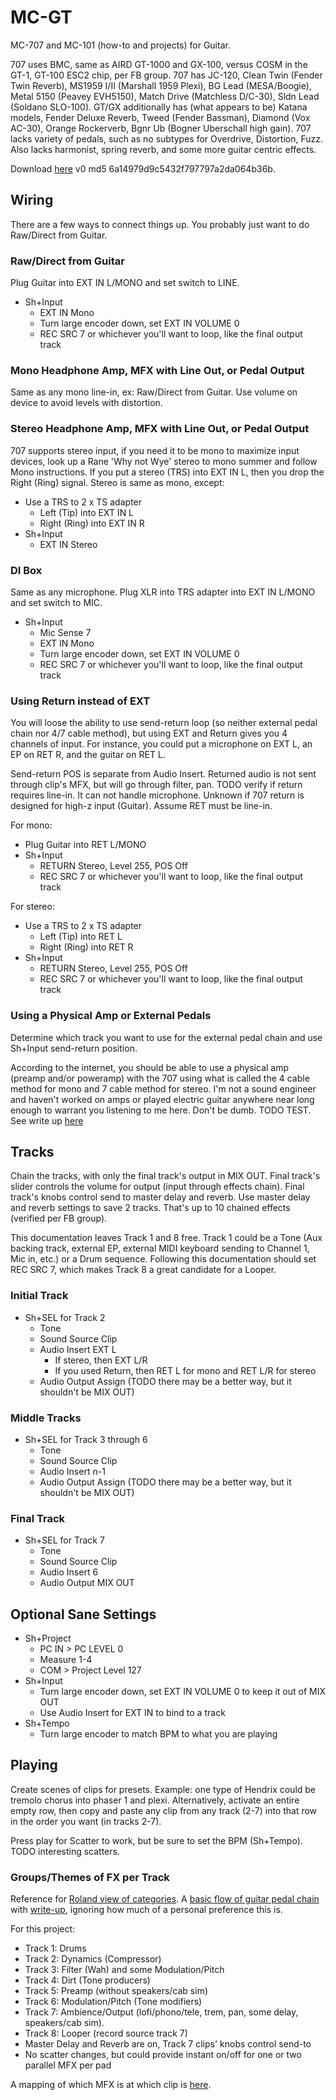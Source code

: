 # MC-GT
MC-707 and MC-101 (how-to and projects) for Guitar.

707 uses BMC, same as AIRD GT-1000 and GX-100, versus COSM in the GT-1, GT-100 
ESC2 chip, per FB group.
707 has JC-120, Clean Twin (Fender Twin Reverb), MS1959 I/II (Marshall 1959 
Plexi), BG Lead (MESA/Boogie), Metal 5150 (Peavey EVH5150), Match Drive 
(Matchless D/C-30), Sldn Lead (Soldano SLO-100).
GT/GX additionally has (what appears to be) Katana models, Fender Deluxe Reverb, 
Tweed (Fender Bassman), Diamond (Vox AC-30), Orange Rockerverb, Bgnr Ub (Bogner 
Uberschall high gain).
707 lacks variety of pedals, such as no subtypes for Overdrive, Distortion, 
Fuzz. Also lacks harmonist, spring reverb, and some more guitar centric effects.

Download [here](https://drive.google.com/file/d/1mEYfxMzKl6clu3RVLRFRe4MgGoXVuBfW/view?usp=sharing) v0 md5 6a14979d9c5432f797797a2da064b36b.

## Wiring
There are a few ways to connect things up.
You probably just want to do Raw/Direct from Guitar.


### Raw/Direct from Guitar
Plug Guitar into EXT IN L/MONO and set switch to LINE.
* Sh+Input
	* EXT IN Mono
	* Turn large encoder down, set EXT IN VOLUME 0
	* REC SRC 7 or whichever you'll want to loop, like the final output track


### Mono Headphone Amp, MFX with Line Out, or Pedal Output
Same as any mono line-in, ex: Raw/Direct from Guitar.
Use volume on device to avoid levels with distortion.


### Stereo Headphone Amp, MFX with Line Out, or Pedal Output
707 supports stereo input, if you need it to be mono to maximize input devices, 
look up a Rane 'Why not Wye' stereo to mono summer and follow Mono instructions.
If you put a stereo (TRS) into EXT IN L, then you drop the Right (Ring) signal.
Stereo is same as mono, except:
* Use a TRS to 2 x TS adapter
	* Left (Tip) into EXT IN L
	* Right (Ring) into EXT IN R
* Sh+Input
	* EXT IN Stereo


### DI Box
Same as any microphone.
Plug XLR into TRS adapter into EXT IN L/MONO and set switch to MIC.
* Sh+Input
	* Mic Sense 7
	* EXT IN Mono
	* Turn large encoder down, set EXT IN VOLUME 0
	* REC SRC 7 or whichever you'll want to loop, like the final output track


### Using Return instead of EXT
You will loose the ability to use send-return loop (so neither external pedal 
chain nor 4/7 cable method), but using EXT and Return gives you 4 channels of 
input. For instance, you could put a microphone on EXT L, an EP on RET R, and 
the guitar on RET L.

Send-return POS is separate from Audio Insert.
Returned audio is not sent through clip's MFX, but will go through filter, pan.
TODO verify if return requires line-in. It can not handle microphone. Unknown if 
707 return is designed for high-z input (Guitar). Assume RET must be line-in.

For mono:
* Plug Guitar into RET L/MONO
* Sh+Input
	* RETURN Stereo, Level 255, POS Off
	* REC SRC 7 or whichever you'll want to loop, like the final output track

For stereo:
* Use a TRS to 2 x TS adapter
	* Left (Tip) into RET L
	* Right (Ring) into RET R
* Sh+Input
	* RETURN Stereo, Level 255, POS Off
	* REC SRC 7 or whichever you'll want to loop, like the final output track


### Using a Physical Amp or External Pedals
Determine which track you want to use for the external pedal chain and use 
Sh+Input send-return position.

According to the internet, you should be able to use a physical amp (preamp 
and/or poweramp) with the 707 using what is called the 4 cable method for mono 
and 7 cable method for stereo.
I'm not a sound engineer and haven't worked on amps or played electric guitar 
anywhere near long enough to warrant you listening to me here. Don't be dumb. 
TODO TEST.
See write up [here](PhysicalAmpCab.md)

## Tracks
Chain the tracks, with only the final track's output in MIX OUT.
Final track's slider controls the volume for output (input through effects chain).
Final track's knobs control send to master delay and reverb.
Use master delay and reverb settings to save 2 tracks.
That's up to 10 chained effects (verified per FB group).

This documentation leaves Track 1 and 8 free.
Track 1 could be a Tone (Aux backing track, external EP, external MIDI keyboard 
sending to Channel 1, Mic in, etc.) or a Drum sequence.
Following this documentation should set REC SRC 7, which makes Track 8 a great 
candidate for a Looper.


### Initial Track
* Sh+SEL for Track 2
	* Tone
	* Sound Source Clip
	* Audio Insert EXT L
		* If stereo, then EXT L/R
		* If you used Return, then RET L for mono and RET L/R for stereo
	* Audio Output Assign (TODO there may be a better way, but it shouldn't be MIX OUT)


### Middle Tracks
* Sh+SEL for Track 3 through 6
	* Tone
	* Sound Source Clip
	* Audio Insert n-1
	* Audio Output Assign (TODO there may be a better way, but it shouldn't be MIX OUT)


### Final Track
* Sh+SEL for Track 7
	* Tone
	* Sound Source Clip
	* Audio Insert 6
	* Audio Output MIX OUT


## Optional Sane Settings
* Sh+Project
	* PC IN > PC LEVEL 0
	* Measure 1-4
	* COM > Project Level 127
* Sh+Input
	* Turn large encoder down, set EXT IN VOLUME 0 to keep it out of MIX OUT
	* Use Audio Insert for EXT IN to bind to a track
* Sh+Tempo
	* Turn large encoder to match BPM to what you are playing


## Playing
Create scenes of clips for presets.
Example: one type of Hendrix could be tremolo chorus into phaser 1 and plexi.
Alternatively, activate an entire empty row, then copy and paste any clip from 
any track (2-7) into that row in the order you want (in tracks 2-7).

Press play for Scatter to work, but be sure to set the BPM (Sh+Tempo).
TODO interesting scatters.

### Groups/Themes of FX per Track
Reference for [Roland view of categories](https://static.roland.com/manuals/SPD-SX_PRO_reference_v102/eng/30557213.html).
A [basic flow of guitar pedal chain](https://rolandcorp.com.au/blog/wp-content/uploads/elementor/thumbs/effects_chain-op5h7sbk8o9o0jmqhetslzqi7csgw6ascnpa8lczmg.png) with [write-up](https://rolandcorp.com.au/blog/order-effects-chain-simple-guide), ignoring how much of a personal preference this is.

For this project:
* Track 1: Drums
* Track 2: Dynamics (Compressor)
* Track 3: Filter (Wah) and some Modulation/Pitch
* Track 4: Dirt (Tone producers)
* Track 5: Preamp (without speakers/cab sim)
* Track 6: Modulation/Pitch (Tone modifiers)
* Track 7: Ambience/Output (lofi/phono/tele, trem, pan, some delay, speakers/cab 
sim).
* Track 8: Looper (record source track 7)
* Master Delay and Reverb are on, Track 7 clips' knobs control send-to
* No scatter changes, but could provide instant on/off for one or two parallel 
MFX per pad

A mapping of which MFX is at which clip is [here](ClipMap.md).

